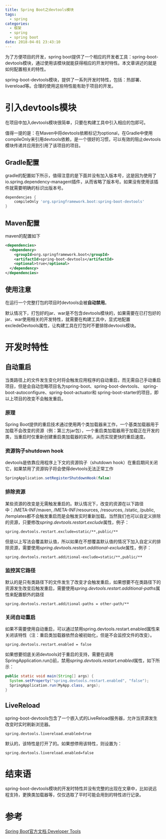 ```yaml
---
title: Spring Boot之devtools模块
tags:
  - spring
categories:
  - 框架
  - spring
  - spring boot
date: 2018-04-01 23:43:10
---
```



为了方便项目的开发，spring boot提供了一个相应的开发者工具：spring-boot-devtools模块，通过使用该模块就能获得相应的开发时特性。本文章讲述的就是如何配置相关的特性。

<!-- more -->

spring-boot-devtools模块，提供了一系列开发时特性，包括：热部署、livereload等。合理的使用这些特性能有助于项目的开发。

# 引入devtools模块

在项目中加入devtools模块很简单，只要在构建工具中引入相应的包即可。

值得一提的是：在Maven中将devtools依赖标记为optional，在Gradle中使用compileOnly来引用devtools依赖，是一个很好的习惯，可以有效的阻止devtools模块传递并应用到引用了该项目的项目。

## Gradle配置

gradle的配置如下所示，值得注意的是下面并没有加入版本号，这是因为使用了io.spring.dependency-managent插件，从而省略了版本号。如果没有使用该插件就需要明确的标识出版本号。

``` groovy
dependencies {
    compileOnly 'org.springframework.boot:spring-boot-devtools'
}
```

## Maven配置

maven的配置如下

``` xml
<dependencies>
  <dependency>
    <groupId>org.springframework.boot</groupId>
    <artifactId>spring-boot-devtools</artifactId>
    <optional>true</optional>
  </dependency>
</dependencies>
```

## 使用注意

在运行一个完整打包的项目时devtools会被**自动禁用**。

默认情况下，打包好的jar、war是不包含devtools模块的，如果需要在已打包好的jar、war使用相关的开发特性，就需要在构建工具中，显式地配置excledeDevtools属性，让构建工具在打包时不要排除devtools模块。

# 开发时特性

## 自动重启

当类路径上的文件发生变化时将会触发应用程序的自动重启，而无需自己手动重启项目，但是会自动忽略项目名为spring-boot、spring-boot-devtools、 spring-boot-autoconfigure、spring-boot-actuator和 spring-boot-starter的项目，即以上项目的改变不会触发重启。

### 原理

Spring Boot提供的重启技术通过使用两个类加载器来工作，一个基类加载器用于加载不会改变的资源（例：第三方jar包），一个重启类加载器用于加载正在开发的类，当重启时仅重新创建重启类加载器的实例，从而实现更快的重启速度。

### 资源钩子shutdown hook

devtools是依靠应用程序上下文的资源钩子（shutdown hook）在重启期间关闭它，如果禁用了资源钩子将会使得devtools无法正常工作

``` java
SpringApplication.setRegisterShutdownHook(false)
```

### 排除资源

某些资源的改变是无需触发重启的。默认情况下，改变的资源在以下路径中：/META-INF/maven, /META-INF/resources, /resources, /static, /public, /templates都不会触发重启而是会触发实时重新加载。当然我们也可以自定义排除的资源，只要修改*spring.devtools.restart.exclude*属性，例子：

``` properties
spring.devtools.restart.exclude=static/**,public/**
```

但是以上写法会覆盖默认值，所以如果在不想覆盖默认值的情况下加入自定义的排除资源，需要使用*spring.devtools.restart.additional-exclude*属性，例子：

``` properties
spring.devtools.restart.additional-exclude=static/**,public/**
```

### 监控其它路径

默认的是只有类路径下的文件发生了改变才会触发重启，如果想要不在类路径下的资源发生改变后触发重启，需要使用*spring.devtools.restart.additional-paths*属性来配置额外的路径

``` preperties
spring.devtools.restart.additional-paths = other-path/**
```

### 关闭自动重启

如果不需要使用自动重启，可以通过禁用spring.devtools.restart.enabled属性来关闭该特性（注：重启类加载器依然会被初始化，但是不会监控文件的改变）。

``` properties
spring.devtools.restart.enabled = false
```

如果想要彻底关闭devtools对于重启的支持，需要在调用SpringApplication.run()前，禁用*spring.devtools.restart.enabled*属性，如下所示：

``` java
public static void main(String[] args) {
  System.setProperty("spring.devtools.restart.enabled", "false");
  SpringApplication.run(MyApp.class, args);
}
```

## LiveReload

spring-boot-devtools包含了一个嵌入式的LiveReload服务器，允许当资源发生改变时实时刷新浏览器。

``` properties
spring.devtools.livereload.enabled=true
```

默认的，该特性是打开了的。如果想停用该特性，则设置为：

``` properties
spring.devtools.livereload.enabled=false
```

# 结束语

spring-boot-devtools模块的开发时特性并没有完整的出现在文章中，比如说远程支持，更换类加载器等，仅仅选取了平时可能会用到的特性进行记录。

# 参考

[Spring Boot官方文档 Developer Tools](https://docs.spring.io/spring-boot/docs/2.0.1.BUILD-SNAPSHOT/reference/htmlsingle/#using-boot-devtools)
